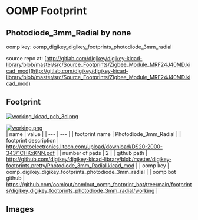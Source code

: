 # OOMP Footprint  
## Photodiode_3mm_Radial  by none  
  
oomp key: oomp_digikey_digikey_footprints_photodiode_3mm_radial  
  
source repo at: [http://gitlab.com/digikey/digikey-kicad-library/blob/master/src/Source_Footprints/Zigbee_Module_MRF24J40MD.kicad_mod](http://gitlab.com/digikey/digikey-kicad-library/blob/master/src/Source_Footprints/Zigbee_Module_MRF24J40MD.kicad_mod)  
## Footprint  
  
[![working_kicad_pcb_3d.png](working_kicad_pcb_3d_600.png)](working_kicad_pcb_3d.png)  
  
[![working.png](working_600.png)](working.png)  
| name | value | 
| --- | --- | 
| footprint name | Photodiode_3mm_Radial | 
| footprint description | http://optoelectronics.liteon.com/upload/download/DS20-2000-343/1CHKxKNN.pdf | 
| number of pads | 2 | 
| github path | http://github.com/digikey/digikey-kicad-library/blob/master/digikey-footprints.pretty/Photodiode_3mm_Radial.kicad_mod | 
| oomp key | oomp_digikey_digikey_footprints_photodiode_3mm_radial | 
| oomp bot github | https://github.com/oomlout/oomlout_oomp_footprint_bot/tree/main/footprints/digikey_digikey_footprints_photodiode_3mm_radial/working | 
## Images  
